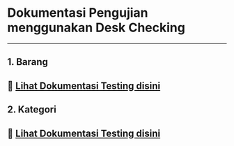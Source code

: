 # Dokumentasi Pengujian menggunakan Desk Checking
---
## 1. Barang
📌 [Lihat Dokumentasi Testing disini](Barang/HasilUji.md)  
---

## 2. Kategori
📌 [Lihat Dokumentasi Testing disini](Kategori/HasilUji.md)  
---
